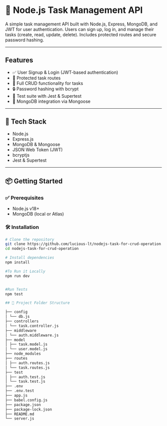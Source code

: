 # 📝 Node.js Task Management API

A simple task management API built with Node.js, Express, MongoDB, and JWT for user authentication. Users can sign up, log in, and manage their tasks (create, read, update, delete). Includes protected routes and secure password hashing.

---

##  Features

- ✅ User Signup & Login (JWT-based authentication)
- 🔐 Protected task routes
- 🔄 Full CRUD functionality for tasks
- 🔒 Password hashing with bcrypt
- 🧪 Test suite with Jest & Supertest
- 🌿 MongoDB integration via Mongoose

---

## 🧰 Tech Stack

- Node.js
- Express.js
- MongoDB & Mongoose
- JSON Web Token (JWT)
- bcryptjs
- Jest & Supertest

---

## 📦 Getting Started

### ✅ Prerequisites

- Node.js v18+
- MongoDB (local or Atlas)

### 🛠️ Installation

```bash
# Clone the repository
git clone https://github.com/lucious-lt/nodejs-task-for-crud-operation.git
cd nodejs-task-for-crud-operation

# Install dependencies
npm install

#To Run it Locally
npm run dev


#Run Tests
npm test 

## 📁 Project Folder Structure

├── config
│ └── db.js
├── controllers
│ └── task.controller.js
├── middleware
│ └── auth.middleware.js
├── model
│ ├── task.model.js
│ └── user.model.js
├── node_modules
├── routes
│ ├── auth.routes.js
│ └── task.routes.js
├── test
│ ├── auth.test.js
│ └── task.test.js
├── .env
├── .env.test
├── app.js
├── babel.config.js
├── package.json
├── package-lock.json
├── README.md
└── server.js




